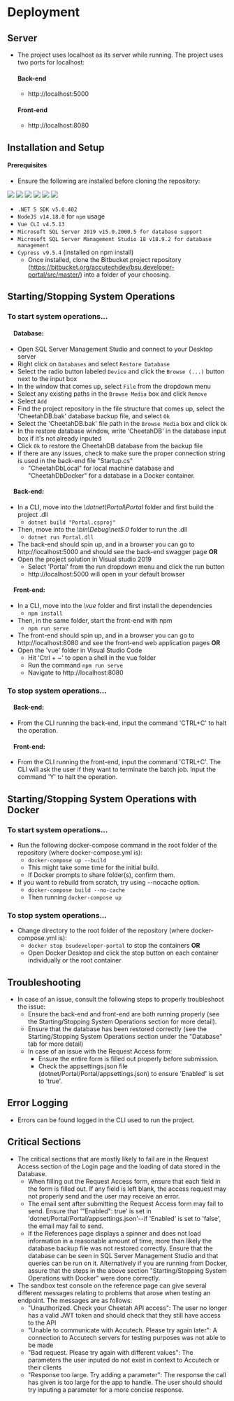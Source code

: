 # Deployment 

## Server
- The project uses localhost as its server while running. The project uses two ports for localhost:
  #### Back-end
  - http://localhost:5000
  #### Front-end
  - http://localhost:8080

## Installation and Setup
#### Prerequisites
  - Ensure the following are installed before cloning the repository: <br>
<img src=https://img.shields.io/badge/.NET%205-v5.0.402-blue>
<img src=https://img.shields.io/badge/npm-v6.14.15-red>
<img src=https://img.shields.io/badge/Vue%20CLI-v4.5.13-brightgreen>
<img src=https://img.shields.io/badge/Microsoft%20SQL%20Server%202019-v15.0.2000.5-blueviolet>
<img src=https://img.shields.io/badge/Microsoft%20SQL%20Server%20Management%20Studio%2018-v18.9.2-purple>
<img src=https://img.shields.io/badge/Docker%20Desktop-v4.4.4-9cf>
<br>

- `.NET 5 SDK v5.0.402`
- `NodeJS v14.18.0` for `npm` usage
- `Vue CLI v4.5.13`
- `Microsoft SQL Server 2019 v15.0.2000.5 for database support`
- `Microsoft SQL Server Management Studio 18 v18.9.2 for database management`
- `Cypress v9.5.4` (installed on npm install)
  - Once installed, clone the Bitbucket project repository (https://bitbucket.org/accutechdev/bsu.developer-portal/src/master/) into a folder of your choosing.

## Starting/Stopping System Operations
### To start system operations...
#### &emsp;Database:
- Open SQL Server Management Studio and connect to your Desktop server
- Right click on `Databases` and select `Restore Database`
- Select the radio button labeled `Device` and click the `Browse (...)` button next to the input box
- In the window that comes up, select `File` from the dropdown menu
- Select any existing paths in the `Browse Media` box and click `Remove`
- Select `Add`
- Find the project repository in the file structure that comes up, select the 'CheetahDB.bak' database backup file, and select `Ok`
- Select the 'CheetahDB.bak' file path in the `Browse Media` box and click `Ok`
- In the restore database window, write 'CheetahDB' in the database input box if it's not already inputed
- Click `Ok` to restore the CheetahDB database from the backup file
- If there are any issues, check to make sure the proper connection string is used in the back-end file "Startup.cs"
    - "CheetahDbLocal" for local machine database and "CheetahDbDocker" for a database in a Docker container.

#### &emsp;Back-end:
- In a CLI, move into the *\dotnet\Portal\Portal* folder and first build the project .dll
    - `dotnet build "Portal.csproj"`
- Then, move into the *\bin\Debug\net5.0* folder to run the .dll
    - `dotnet run Portal.dll`
- The back-end should spin up, and in a browser you can go to http://localhost:5000 and should see the back-end swagger page
**OR**
- Open the project solution in Visual studio 2019
    - Select 'Portal' from the run dropdown menu and click the run button
    - http://localhost:5000 will open in your default browser

#### &emsp;Front-end:
- In a CLI, move into the *\vue* folder and first install the dependencies
    - `npm install`
- Then, in the same folder, start the front-end with npm
    - `npm run serve`
- The front-end should spin up, and in a browser you can go to http://localhost:8080 and see the front-end web application pages
**OR**
- Open the 'vue' folder in Visual Studio Code
    - Hit 'Ctrl + ~' to open a shell in the vue folder
    - Run the command `npm run serve`
    - Navigate to http://localhost:8080

### To stop system operations...
#### &emsp;Back-end:
- From the CLI running the back-end, input the command 'CTRL+C' to halt the operation.

#### &emsp;Front-end:
- From the CLI running the front-end, input the command 'CTRL+C'. The CLI will ask the user if they want to terminate the batch job. Input the command 'Y' to halt the operation.

## Starting/Stopping System Operations with Docker
### To start system operations...
- Run the following docker-compose command in the root folder of the repository (where docker-compose.yml is):
    - `docker-compose up --build`
    - This might take some time for the initial build.
    - If Docker prompts to share folder(s), confirm them.
- If you want to rebuild from scratch, try using --nocache option.
    - `docker-compose build --no-cache`
    - Then running `docker-compose up`

### To stop system operations...
- Change directory to the root folder of the repository (where docker-compose.yml is):
    - `docker stop bsudeveloper-portal` to stop the containers
    **OR**
    - Open Docker Desktop and click the stop button on each container individually or the root container

## Troubleshooting
- In case of an issue, consult the following steps to properly troubleshoot the issue:
    - Ensure the back-end and front-end are both running properly (see the Starting/Stopping System Operations section for more detail).
    - Ensure that the database has been restored correctly (see the Starting/Stopping System Operations section under the "Database" tab for more detail)
    - In case of an issue with the Request Access form:
        - Ensure the entire form is filled out properly before submission.
        - Check the appsettings.json file (dotnet/Portal/Portal/appsettings.json) to ensure 'Enabled' is set to 'true'.

## Error Logging
- Errors can be found logged in the CLI used to run the project.

## Critical Sections
- The critical sections that are mostly likely to fail are in the Request Access section of the Login page and the loading of data stored in the Database.
    - When filling out the Request Access form, ensure that each field in the form is filled out. If any field is left blank, the access request may not properly send and the user may receive an error.
    - The email sent after submitting the Request Access form may fail to send. Ensure that '"Enabled": true' is set in 'dotnet/Portal/Portal/appsettings.json'--if 'Enabled' is set to 'false', the email may fail to send.
    - If the References page displays a spinner and does not load information in a reasonable amount of time, more than likely the database backup file was not restored correctly. Ensure that the database can be seen in SQL Server Management Studio and that queries can be run on it. Alternatively if you are running from Docker, assure that the steps in the above section "Starting/Stopping System Operations with Docker" were done correctly.
- The sandbox test console on the reference page can give several different messages relating to problems that arose when testing an endpoint. The messages are as follows:
    - "Unauthorized. Check your Cheetah API access": The user no longer has a valid JWT token and should check that they still have access to the API
    - "Unable to communicate with Accutech. Please try again later": A connection to Accutech servers for testing purposes was not able to be made
    - "Bad request. Please try again with different values": The parameters the user inputed do not exist in context to Accutech or their clients
    - "Response too large. Try adding a parameter": The response the call has given is too large for the app to handle. The user should should try inputing a parameter for a more concise response.